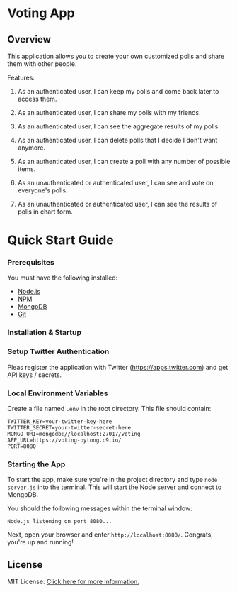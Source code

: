 # Voting App

## Overview

This application allows you to create your own customized polls and share them with other people.

Features:
1. As an authenticated user, I can keep my polls and come back later to access them.

2. As an authenticated user, I can share my polls with my friends.

3. As an authenticated user, I can see the aggregate results of my polls.

4. As an authenticated user, I can delete polls that I decide I don't want anymore.

5. As an authenticated user, I can create a poll with any number of possible items.

6. As an unauthenticated or authenticated user, I can see and vote on everyone's polls.

7. As an unauthenticated or authenticated user, I can see the results of polls in chart form.


# Quick Start Guide

### Prerequisites

You must have the following installed:

- [Node.js](https://nodejs.org/)
- [NPM](https://nodejs.org/)
- [MongoDB](http://www.mongodb.org/)
- [Git](https://git-scm.com/)

### Installation & Startup


### Setup Twitter Authentication

Pleas register the application with Twitter (https://apps.twitter.com) and get API keys / secrets.

### Local Environment Variables

Create a file named `.env` in the root directory. This file should contain:

```
TWITTER_KEY=your-twitter-key-here
TWITTER_SECRET=your-twitter-secret-here
MONGO_URI=mongodb://localhost:27017/voting
APP_URL=https://voting-pytong.c9.io/
PORT=8080
```

### Starting the App

To start the app, make sure you're in the project directory and type `node server.js` into the terminal. This will start the Node server and connect to MongoDB.

You should the following messages within the terminal window:

```
Node.js listening on port 8080...
```

Next, open your browser and enter `http://localhost:8080/`. Congrats, you're up and running!


## License

MIT License. [Click here for more information.](LICENSE.md)
